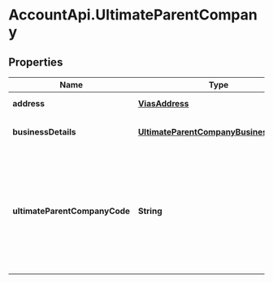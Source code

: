 # AccountApi.UltimateParentCompany

## Properties

Name | Type | Description | Notes
------------ | ------------- | ------------- | -------------
**address** | [**ViasAddress**](ViasAddress.md) | Address of the ultimate parent company. | [optional] 
**businessDetails** | [**UltimateParentCompanyBusinessDetails**](UltimateParentCompanyBusinessDetails.md) | Details about the ultimate parent company&#39;s business. | [optional] 
**ultimateParentCompanyCode** | **String** | Adyen-generated unique alphanumeric identifier (UUID) for the entry, returned in the response when you create an ultimate parent company. Required when updating an existing entry in an &#x60;/updateAccountHolder&#x60; request. | [optional] 


